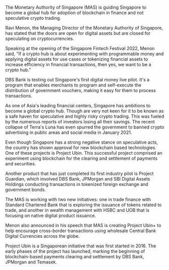 The Monetary Authority of Singapore (MAS) is guiding Singapore to become a global hub for adoption of blockchain in finance and not speculative crypto trading.

Ravi Menon, the Managing Director of the Monetary Authority of Singapore, has stated that the doors are open for digital assets but are closed for speculating on cryptocurrencies.

Speaking at the opening of the Singapore Fintech Festival 2022, Menon said, "If a crypto hub is about experimenting with programmable money and applying digital assets for use cases or tokenizing financial assets to increase efficiency in financial transactions, then yes, we want to be a crypto hub."

DBS Bank is testing out Singapore's first digital money live pilot. It's a program that enables merchants to program and self-execute the distribution of government vouchers, making it easy for them to process transactions.

As one of Asia's leading financial centers, Singapore has ambitions to become a global crypto hub. Though are very not keen for it to be known as a safe haven for speculative and highly risky crypto trading. This was fueled by the numerous reports of investors losing all their savings. The recent collapse of Terra's Luna has even spurred the government to banned crypto advertising in public areas and social media in January 2021.

Even though Singapore has a strong negative stance on speculative acts, the country has shown approval for new blockchain based technologies. One of these projects is Project Ubin. This successful project comprised an experiment using blockchain for the clearing and settlement of payments and securities.

Another product that has just completed its first industry pilot is Project Guardian, which involved DBS Bank, JPMorgan and SBI Digital Assets Holdings conducting transactions in tokenized foreign exchange and government bonds.

The MAS is working with two new initiatives: one in trade finance with Standard Chartered Bank that is exploring the issuance of tokens related to trade, and another in wealth management with HSBC and UOB that is focusing on native digital product issuance.

Menon also announced in his speech that MAS is creating Project Ubin+ to help encourage cross-border transactions using wholesale Central Bank Digital Currencies across the globe.

Project Ubin is a Singaporean initiative that was first started in 2016. The early phases of the project has launched, marking the beginning of blockchain-based payments clearing and settlement by DBS Bank, JPMorgan and Temasek.

